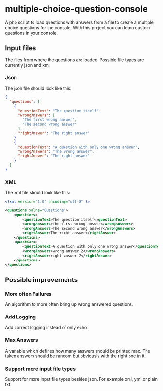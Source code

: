 # multiple-choice-question-console
A php script to load questions with answers from a file to create a multiple choice questions for the console.
With this project you can learn custom questions in your console.

## Input files
The files from where the questions are loaded.
Possible file types are currently json and xml.

### Json
The json file should look like this:
```json
{
  "questions": [
    {
      "questionText": "The question itself",
      "wrongAnswers": [
        "The first wrong answer",
        "The second wrong answer"
      ],
      "rightAnswer": "The right answer"
    }
    {
      "questionText": "A question with only one wrong answer",
      "wrongAnswers": "The wrong answer",
      "rightAnswer": "The right answer"
    }
  ]
}
```

### XML
The xml file should look like this:
```xml
<?xml version="1.0" encoding="utf-8" ?>

<questions xmlns="Questions">
    <questions>
        <questionText>The question itself</questionText>
        <wrongAnswers>The first wrong answer</wrongAnswers>
        <wrongAnswers>The second wrong answer</wrongAnswers>
        <rightAnswer>The right answer</rightAnswer>
    </questions>
    <questions>
        <questionText>A question with only one wrong answer</questionText>
        <wrongAnswers>wrong answer 2</wrongAnswers>
        <rightAnswer>right answer 2</rightAnswer>
    </questions>
</questions>
```

## Possible improvements
### More often Failures
An algorithm to more often bring up wrong answered questions.

### Add Logging
Add correct logging instead of only echo

### Max Answers
A variable which defines how many answers should be printed max. The taken answers should be random but obviously with the right one in it.

### Support more input file types
Support for more input file types besides json. For example xml, yml or plain txt.
